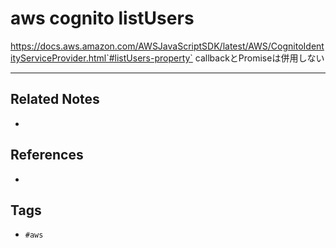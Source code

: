 # aws cognito listUsers
https://docs.aws.amazon.com/AWSJavaScriptSDK/latest/AWS/CognitoIdentityServiceProvider.html`#listUsers-property`
callbackとPromiseは併用しない

---
## Related Notes
- 

## References
- 

## Tags
- `#aws` 